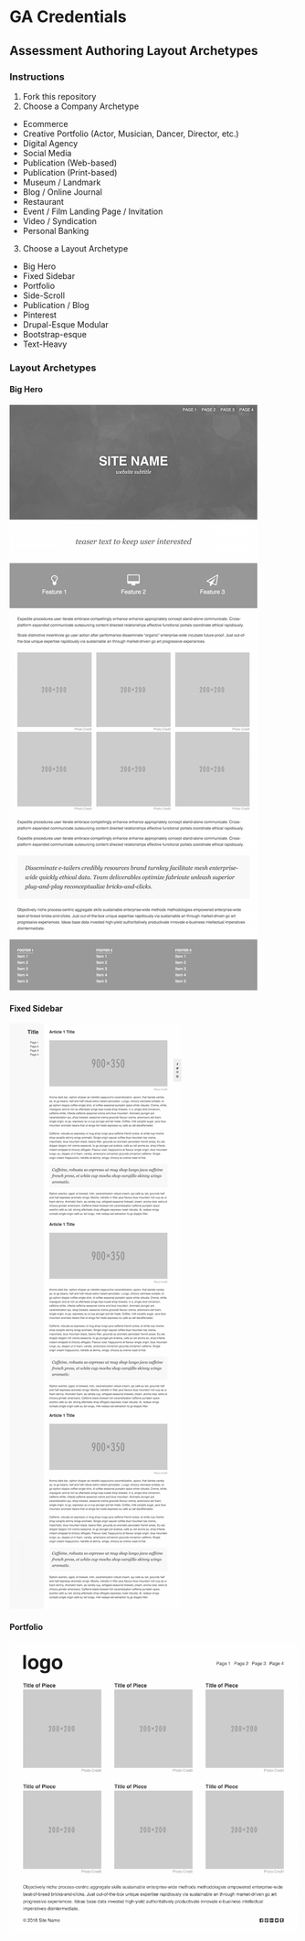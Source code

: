 # GA Credentials
## Assessment Authoring Layout Archetypes

### Instructions

1. Fork this repository
2. Choose a Company Archetype
  * Ecommerce
  * Creative Portfolio (Actor, Musician, Dancer, Director, etc.)
  * Digital Agency
  * Social Media
  * Publication (Web-based)
  * Publication (Print-based)
  * Museum / Landmark
  * Blog / Online Journal
  * Restaurant
  * Event / Film Landing Page / Invitation
  * Video / Syndication
  * Personal Banking
3. Choose a Layout Archetype
  * Big Hero
  * Fixed Sidebar
  * Portfolio
  * Side-Scroll
  * Publication / Blog
  * Pinterest
  * Drupal-Esque Modular
  * Bootstrap-esque
  * Text-Heavy

### Layout Archetypes

#### Big Hero
![Big Hero](layouts/big-hero.png)

#### Fixed Sidebar
![Fixed Sidebar](layouts/fixed-sidebar.png)

#### Portfolio
![Portfolio](layouts/portfolio.png)
